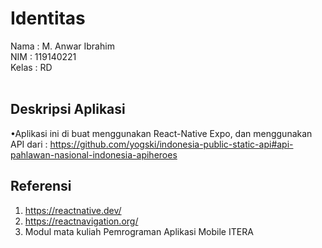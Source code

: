 # Identitas 

Nama : M. Anwar Ibrahim <br>
NIM : 119140221 <br>
Kelas : RD <br><br>

## Deskripsi Aplikasi

•Aplikasi ini di buat menggunakan React-Native Expo, dan menggunakan API dari : https://github.com/yogski/indonesia-public-static-api#api-pahlawan-nasional-indonesia-apiheroes


## Referensi
1. https://reactnative.dev/
2. https://reactnavigation.org/
7. Modul mata kuliah Pemrograman Aplikasi Mobile ITERA


